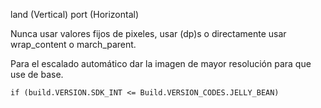 
land (Vertical)
port  (Horizontal)

Nunca usar valores fijos de pixeles, usar (dp)s o directamente usar wrap_content o march_parent.

Para el escalado automático dar la imagen de mayor resolución para que use de base.

``` if (build.VERSION.SDK_INT <= Build.VERSION_CODES.JELLY_BEAN) ```

